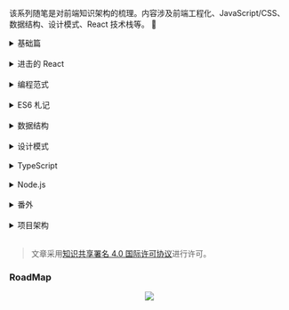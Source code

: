 该系列随笔是对前端知识架构的梳理。内容涉及前端工程化、JavaScript/CSS、数据结构、设计模式、React 技术栈等。 :notebook_with_decorative_cover:

<details>
  <summary>基础篇</summary>

- [x] [水平布局解决方案](https://github.com/MuYunyun/blog/blob/master/BasicSkill/基础篇/水平布局解决方案.md)
- [x] [聊聊 BFC](https://github.com/MuYunyun/blog/blob/master/BasicSkill/css/聊聊BFC.md)
- [x] [跨域二三事](https://github.com/MuYunyun/blog/issues/13)<sub>[(相关项目)](https://github.com/MuYunyun/cross-domain)
- [x] [HTTP 小册](https://github.com/MuYunyun/blog/blob/master/BasicSkill/http/http.md)
- [x] [HTML5 精粹](https://github.com/MuYunyun/blog/blob/master/BasicSkill/基础篇/HTML5精粹.md)
- [x] [你不知道的 JavaScript](https://github.com/MuYunyun/blog/issues/2)
- [x] [红皮书里的细节](https://github.com/MuYunyun/blog/blob/master/BasicSkill/基础篇/二刷高程.md)
- [x] [从 JavaScript 到 TypeScript](https://github.com/MuYunyun/blog/issues/5)
<sub>[(相关项目)](https://github.com/MuYunyun/TypeScript)
- [x] [探寻 JavaScript 精度问题](https://github.com/MuYunyun/blog/blob/master/BasicSkill/基础篇/探寻JavaScript精度问题.md)
- [x] [探寻 webpack 插件机制](https://github.com/MuYunyun/blog/blob/master/BasicSkill/番外篇/探寻webpack插件机制.md)<sub>[(相关项目)](https://github.com/MuYunyun/analyze-webpack-plugin)
- [x] [babel 执行机制](https://github.com/MuYunyun/blog/blob/master/BasicSkill/番外篇/babel执行机制.md)
- [x] [npm 与 yarn](https://github.com/MuYunyun/blog/blob/master/BasicSkill/番外篇/npm和yarn的区别.md)
- [x] [移动端场景知识](https://github.com/MuYunyun/blog/blob/master/BasicSkill/基础篇/移动端场景知识.md)
- [ ] [重构笔记](https://github.com/MuYunyun/blog/blob/master/BasicSkill/效率篇/重构改善既有代码的设计.md)
- [ ] 源码映射

> [更多章节](https://github.com/MuYunyun/blog/tree/master/BasicSkill/%E5%9F%BA%E7%A1%80%E7%AF%87)

</details>

<br/>

<details>
  <summary>进击的 React</summary>

<br/>

<details>
  <summary>从 0 到 1 实现 React</summary>

* [前置准备](https://github.com/MuYunyun/blog/blob/master/React/从0到1实现React/0.前置准备.md)
* [JSX 和 Virtual DOM](https://github.com/MuYunyun/blog/blob/master/React/从0到1实现React/1.JSX和虚拟DOM.md)
* [组件 和 state|props](https://github.com/MuYunyun/blog/blob/master/React/从0到1实现React/2.组件和state|props.md)
* [生命周期](https://github.com/MuYunyun/blog/blob/master/React/从0到1实现React/3.生命周期.md)
* [diff 算法](https://github.com/MuYunyun/blog/blob/master/React/从0到1实现React/4.diff算法.md)
* [setState 优化](https://github.com/MuYunyun/blog/blob/master/React/从0到1实现React/5.setState.md)
* [ref 的实现](https://github.com/MuYunyun/blog/blob/master/React/从0到1实现React/6.ref.md)
* [PureComponent 的实现](https://github.com/MuYunyun/blog/blob/master/React/从0到1实现React/7.PureComponent.md)
* [HOC 探索](https://github.com/MuYunyun/blog/blob/master/React/从0到1实现React/8.HOC探索.md)
* [onChange 事件以及受控组件](https://github.com/MuYunyun/blog/blob/master/React/从0到1实现React/9.onChange事件以及受控组件.md)

</details>

<details>
  <summary>组件开发实践</summary>

* [Form](https://github.com/MuYunyun/oneForm/issues/1)
* [Swipe](https://github.com/MuYunyun/blog/blob/master/React/组件开发/swipe.md)
* [Tabs](https://github.com/MuYunyun/blog/blob/master/React/组件开发/Tabs.md)
* [Affix](https://github.com/MuYunyun/blog/blob/master/React/组件开发/Affix.md)
* [Button](https://github.com/MuYunyun/blog/blob/master/React/组件开发/Button.md)
* [CheckBox](https://github.com/MuYunyun/blog/blob/master/React/组件开发/CheckBox.md)
* [Form](https://github.com/MuYunyun/blog/blob/master/React/组件开发/Form.md)
* [SearchBar](https://github.com/MuYunyun/blog/blob/master/React/组件开发/SearchBar.md)
* [Modal](https://github.com/MuYunyun/blog/blob/master/React/组件开发/modal.md)
* [TextArea](https://github.com/MuYunyun/blog/blob/master/React/组件开发/TextArea.md)
* [编写具有弹性的组件](https://github.com/MuYunyun/blog/blob/master/React/组件开发/编写具有弹性的组件.md)
* [主题色替换方案](https://github.com/MuYunyun/blog/blob/master/React/组件开发/主题色替换方案.md)
* [移动端组件测试指北](https://github.com/MuYunyun/blog/blob/master/React/组件开发/移动端组件测试指北.md)

</details>

<details>
  <summary>相关技术栈</summary>

* [Redux 与 Mobx 适用场景](https://github.com/MuYunyun/blog/blob/master/React/相关技术栈/Redux与Mobx适用场景.md)
* [MVVM 框架解析之双向绑定](https://github.com/MuYunyun/fe_cloud/issues/11) <sub>[(相关项目)](https://github.com/MuYunyun/mvvm)
* [探索从 MVC 到 MVVM + Flux 架构模式的转变](https://github.com/MuYunyun/blog/issues/14)<sub>[(相关项目)](https://github.com/MuYunyun/stateManage)
* [redux middleware 源码分析](https://github.com/MuYunyun/blog/issues/15)
* [在 react 使用 immutable 数据的优势](https://github.com/MuYunyun/blog/blob/master/React/在react使用immutable数据的优势.md)
* [路由的简易实现](https://github.com/MuYunyun/blog/blob/master/React/router的简易实现.md)
* [React 在服务端渲染的实现](https://github.com/MuYunyun/blog/issues/4)
* [定制自己的 react-script](https://github.com/MuYunyun/blog/blob/master/React/定制自己的react-script.md)
* [使用 React 全家桶搭建一个后台管理系统](https://github.com/MuYunyun/blog/issues/3)
<sub>[(相关项目)](https://github.com/MuYunyun/reactSPA)
</details>

* [React16.x 特性剪辑](https://github.com/MuYunyun/blog/blob/master/React/React16.x特性剪辑.md)
* [Fiber 数据结构](https://github.com/MuYunyun/blog/blob/master/React/Fiber数据结构.md)
* [深入 Fiber 架构](https://github.com/MuYunyun/blog/blob/master/React/深入Fiber架构.md)
* [流畅性](https://github.com/MuYunyun/blog/blob/master/React/流畅性.md)
* [Schedule](https://github.com/MuYunyun/blog/blob/master/React/schedule.md)
* [你不知道的 requestIdleCallback](https://github.com/MuYunyun/blog/blob/master/React/你不知道的requestIdleCallback.md)
* [React Suspense 解决了什么](https://github.com/MuYunyun/blog/blob/master/React/suspense解决了什么.md)
* [React Hooks 深入系列](https://github.com/MuYunyun/blog/blob/master/React/React_Hooks深入系列.md)
* [React Hooks 深入系列 —— 设计模式](https://github.com/MuYunyun/blog/blob/master/React/React_Hooks设计模式.md)

- [ ] [二生万物,hooks](https://github.com/MuYunyun/blog/blob/master/React/二生万物,hooks.md)
- [ ] [React 暗器百解](https://github.com/MuYunyun/blog/blob/master/React/React暗器百解.md)

</details>

<br/>

<details>
  <summary>编程范式</summary>

- [x] [函数式编程入门](https://github.com/MuYunyun/blog/blob/master/BasicSkill/编程范式/函数式编程入门.md)

</details>

<br/>

<details>
  <summary>ES6 札记</summary>

* [Decorator](https://github.com/MuYunyun/blog/blob/master/BasicSkill/readES6/装饰器.md)
* [Promise](https://github.com/MuYunyun/blog/blob/master/BasicSkill/readES6/Promise.md)<sub>[(相关项目)](https://github.com/MuYunyun/repromise)
* [Generator](https://github.com/MuYunyun/blog/blob/master/BasicSkill/readES6/Generator.md)
* [Async](https://github.com/MuYunyun/blog/blob/master/BasicSkill/readES6/Async.md)
* [CommonJS 模块与 ES6 模块间的差异](https://github.com/MuYunyun/blog/blob/master/BasicSkill/readES6/模块.md)
* [ES6 继承与 ES5 继承的差异](https://github.com/MuYunyun/blog/blob/master/BasicSkill/readES6/继承.md)
* [扩展运算符](https://github.com/MuYunyun/blog/blob/master/BasicSkill/readES6/扩展运算符.md)
* [箭头函数](https://github.com/MuYunyun/blog/blob/master/BasicSkill/readES6/箭头函数.md)
* [Reflect](https://github.com/MuYunyun/blog/blob/master/BasicSkill/readES6/Reflect.md)

</details>

<br/>

<details>
  <summary>数据结构</summary>

* [栈](https://github.com/MuYunyun/blog/blob/master/BasicSkill/algorithm/栈.md)
* [队列](https://github.com/MuYunyun/blog/blob/master/BasicSkill/algorithm/队列.md)
* [链表](https://github.com/MuYunyun/blog/blob/master/BasicSkill/algorithm/链表.md)
* [集合](https://github.com/MuYunyun/blog/blob/master/BasicSkill/algorithm/集合.md)
* [字典](https://github.com/MuYunyun/blog/blob/master/BasicSkill/algorithm/字典.md)
* [哈希表](https://github.com/MuYunyun/blog/blob/master/BasicSkill/algorithm/哈希表.md)
* [二叉树](https://github.com/MuYunyun/blog/blob/master/BasicSkill/algorithm/二叉树.md)
* [图](https://github.com/MuYunyun/blog/blob/master/BasicSkill/algorithm/图.md)
* [排序|查找](https://github.com/MuYunyun/blog/blob/master/BasicSkill/algorithm/README.md)
* [动态规划](https://github.com/MuYunyun/blog/blob/master/BasicSkill/algorithm/动态规划.md)
* [贪心算法](https://github.com/MuYunyun/blog/blob/master/BasicSkill/algorithm/贪心算法.md)

> [LeetCode](https://github.com/MuYunyun/blog/blob/master/BasicSkill/LeetCode/README.md)

</details>

<br/>

<details>
  <summary>设计模式</summary>

* [单例模式](https://github.com/MuYunyun/blog/blob/master/BasicSkill/设计模式/单例模式.md)
* [策略模式](https://github.com/MuYunyun/blog/blob/master/BasicSkill/设计模式/策略模式.md)
* [代理模式](https://github.com/MuYunyun/blog/blob/master/BasicSkill/设计模式/代理模式.md)
* [迭代器模式](https://github.com/MuYunyun/blog/blob/master/BasicSkill/设计模式/迭代器模式.md)
* [发布-订阅模式](https://github.com/MuYunyun/blog/blob/master/BasicSkill/设计模式/发布订阅模式.md)
* [命令模式](https://github.com/MuYunyun/blog/blob/master/BasicSkill/设计模式/命令模式.md)
* [组合模式](https://github.com/MuYunyun/blog/blob/master/BasicSkill/设计模式/组合模式.md)
* [模板方法模式](https://github.com/MuYunyun/blog/blob/master/BasicSkill/设计模式/模板方法模式.md)
* [享元模式](https://github.com/MuYunyun/blog/blob/master/BasicSkill/设计模式/享元模式.md)
* [职责链模式](https://github.com/MuYunyun/blog/blob/master/BasicSkill/设计模式/职责链模式.md)
* [中介者模式](https://github.com/MuYunyun/blog/blob/master/BasicSkill/设计模式/中介者模式.md)
* [装饰者模式](https://github.com/MuYunyun/blog/blob/master/BasicSkill/设计模式/装饰者模式.md)
* [状态模式](https://github.com/MuYunyun/blog/blob/master/BasicSkill/设计模式/状态模式.md)
* [适配者模式](https://github.com/MuYunyun/blog/blob/master/BasicSkill/设计模式/适配者模式.md)
* [观察者模式](https://github.com/MuYunyun/blog/blob/master/BasicSkill/设计模式/观察者模式.md)

> [issue](https://github.com/MuYunyun/blog/issues/20)

</details>

<br/>

<details>
  <summary>TypeScript</summary>

- [x] [基础篇](https://github.com/MuYunyun/blog/blob/master/BasicSkill/typescript/TypeScript基础篇.md)

</details>

<br/>

<details>
  <summary>Node.js</summary>

* [简版 express.js 的实现](https://github.com/MuYunyun/blog/blob/master/BasicSkill/node/%E7%AE%80%E7%89%88%20express.js%20%E7%9A%84%E5%AE%9E%E7%8E%B0.md)
* [简版 koa.js 的实现](https://github.com/MuYunyun/blog/blob/master/BasicSkill/node/%E7%AE%80%E7%89%88%20koa%20%E7%9A%84%E5%AE%9E%E7%8E%B0.md)
* [Node.js 异步异闻录](https://github.com/MuYunyun/blog/issues/7)
<sub>[(相关项目)](https://github.com/MuYunyun/demos-of-node.js)
* [用 Node.js 把玩一番 Alfred Workflow](https://github.com/MuYunyun/blog/issues/6) <sub>[(相关项目)](https://github.com/MuYunyun/commonSearch)

</details>

<br/>

<details>
  <summary>番外</summary>

* [原生 JS 实现一个瀑布流插件](https://github.com/MuYunyun/fe_cloud/issues/12) <sub>[(相关项目)](https://github.com/MuYunyun/waterfall)
* [实现一个自定义工具类库](https://github.com/MuYunyun/blog/issues/9) <sub>[(相关项目)](https://github.com/MuYunyun/diana)
* [走近 Python](https://github.com/MuYunyun/blog/issues/8)

</details>

<br/>

<details>
  <summary>项目架构</summary>

* [CAS 登入流程](https://github.com/MuYunyun/blog/blob/master/BasicSkill/系统架构篇/CAS登入流程.md)
* [RPC 在网关项目的实践](https://github.com/MuYunyun/blog/blob/master/BasicSkill/系统架构篇/RPC在点我达网关的实践一.md)
* [解读 IoC 框架 —— InversifyJS](https://github.com/MuYunyun/blog/blob/master/BasicSkill/系统架构篇/解读IoC框架InversifyJS.md)

</details>

<br/>

> 文章采用<a rel="license" href="https://creativecommons.org/licenses/by/4.0/deed.zh">知识共享署名 4.0 国际许可协议</a>进行许可。

### RoadMap

<div align="center">
  <img src="https://github.com/MuYunyun/blog/blob/master/roadmap.png">
</div>


